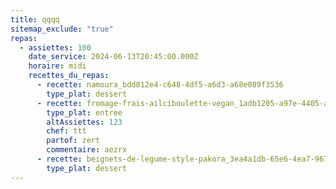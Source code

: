 ```yaml
---
title: qqqq
sitemap_exclude: "true"
repas:
  - assiettes: 100
    date_service: 2024-06-13T20:45:00.000Z
    horaire: midi
    recettes_du_repas:
      - recette: namoura_bdd812e4-c648-4df5-a6d3-a68e089f3536
        type_plat: dessert
      - recette: fromage-frais-ailciboulette-vegan_1adb1205-a97e-4405-afb3-d6ffbc4a8c71
        type_plat: entree
        altAssiettes: 123
        chef: ttt
        partof: zert
        commentaire: aezrx
      - recette: beignets-de-legume-style-pakora_3ea4a1db-65e6-4ea7-967e-af280913cb19
        type_plat: dessert
---
```


